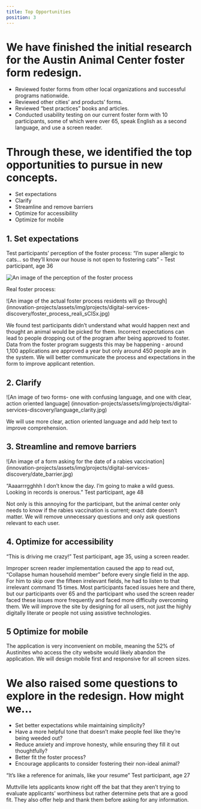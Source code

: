 ```yaml
---
title: Top Opportunities
position: 3
---
```

# We have finished the initial research for the Austin Animal Center foster form redesign.

* Reviewed foster forms from other local organizations and successful programs nationwide.
* Reviewed other cities’ and products’ forms.
* Reviewed “best practices” books and articles.
* Conducted usability testing on our current foster form with 10 participants, some of which were over 65, speak English as a second language, and use a screen reader.

# Through these, we identified the top opportunities to pursue in new concepts.

* Set expectations
* Clarify
* Streamline and remove barriers
* Optimize for accessibility
* Optimize for mobile

## 1. Set expectations

Test participants’ perception of the foster process:
“I’m super allergic to cats... so they’ll know our house is not open to fostering cats” - Test participant, age 36

![An image of the perception of the foster process](innovation-projects/assets/img/projects/digital-services-discovery/foster_process_perce_dFAuJ.jpg)

Real foster process:

![An image of the actual foster process residents will go through] (innovation-projects/assets/img/projects/digital-services-discovery/foster_process_reali_sCISx.jpg)

We found test participants didn’t understand what would happen next and thought an animal would be picked for them. Incorrect expectations can lead to people dropping out of the program after being approved to foster. Data from the foster program suggests this may be happening - around 1,100 applications are approved a year but only around 450 people are in the system. We will better communicate the process and expectations in the form to improve applicant retention.

## 2. Clarify

![An image of two forms- one with confusing language, and one with clear, action oriented language] (innovation-projects/assets/img/projects/digital-services-discovery/language_clarity.jpg)

We will use more clear, action oriented language and add help text to improve comprehension.

## 3. Streamline and remove barriers

![An image of a form asking for the date of a rabies vaccination] (innovation-projects/assets/img/projects/digital-services-discovery/date_barrier.jpg)

“Aaaarrrgghhh I don’t know the day. I’m going to make a wild guess. Looking in records is onerous.” Test participant, age 48

Not only is this annoying for the participant, but the animal center only needs to know if the rabies vaccination is current; exact date doesn’t matter. We will remove unnecessary questions and only ask questions relevant to each user.

## 4. Optimize for accessibility

“This is driving me crazy!” Test participant, age 35, using a screen reader. 

Improper screen reader implementation caused the app to read out, “Collapse human household member” before every single field in the app. For him to skip over the fifteen irrelevant fields, he had to listen to that irrelevant command 15 times. Most participants faced issues here and there, but our participants over 65 and the participant who used the screen reader faced these issues more frequently and faced more difficulty overcoming them. We will improve the site by designing for all users, not just the highly digitally literate or people not using assistive technologies.

## 5 Optimize for mobile

The application is very inconvenient on mobile, meaning the 52% of Austinites who access the city website would likely abandon the application. We will design mobile first and responsive for all screen sizes.

# We also raised some questions to explore in the redesign. How might we...

* Set better expectations while maintaining simplicity?
* Have a more helpful tone that doesn’t make people feel like they’re being weeded out?
* Reduce anxiety and improve honesty, while ensuring they fill it out thoughtfully?
* Better fit the foster process?
* Encourage applicants to consider fostering their non-ideal animal?

“It’s like a reference for animals, like your resume” Test participant, age 27

Muttville lets applicants know right off the bat that they aren’t trying to evaluate applicants’ worthiness but rather determine pets that are a good fit. They also offer help and thank them before asking for any information.

